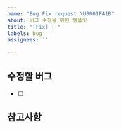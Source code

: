 ```yaml
---
name: "Bug Fix request \U0001F41B"
about: 버그 수정을 위한 템플릿
title: "[Fix] : "
labels: bug
assignees: ''

---
```


## 수정할 버그
- [ ] 

## 참고사항
